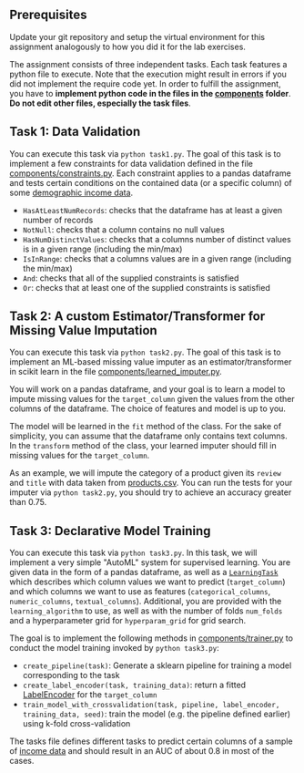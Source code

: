 ## Prerequisites

Update your git repository and setup the virtual environment for this assignment analogously to how you did it for the lab exercises.

The assignment consists of three independent tasks. Each task features a python file to execute. Note that the execution might result in errors if you did not implement the require code yet. In order to fulfill the assignment, you have to **implement python code in the files in the [components](components/) folder**. **Do not edit other files, especially the task files**.

## Task 1: Data Validation

You can execute this task via ```python task1.py```. The goal of this task is to implement a few constraints for data validation defined in the file [components/constraints.py](components/constraints.py). Each constraint applies to a pandas dataframe and tests certain conditions on the contained data (or a specific column) of some [demographic income data](adult-sample.csv).

 * `HasAtLeastNumRecords`: checks that the dataframe has at least a given number of records
 * `NotNull`: checks that a column contains no null values
 * `HasNumDistinctValues`: checks that a columns number of distinct values is in a given range (including the min/max)
 * `IsInRange`: checks that a columns values are in a given range (including the min/max)
 * `And`: checks that all of the supplied constraints is satisfied
 * `Or`: checks that at least one of the supplied constraints is satisfied


## Task 2: A custom Estimator/Transformer for Missing Value Imputation

You can execute this task via ```python task2.py```. The goal of this task is to implement an ML-based missing value imputer as an estimator/transformer in scikit learn in the file [components/learned_imputer.py](components/learned_imputer.py). 

You will work on a pandas dataframe, and your goal is to learn a model to impute missing values for the `target_column` given the values from the other columns of the dataframe. The choice of features and model is up to you. 

The model will be learned in the `fit` method of the class. For the sake of simplicity, you can assume that the dataframe only contains text columns. In the `transform` method of the class, your learned imputer should fill in missing values for the `target_column`. 

As an example, we will impute the category of a product given its `review` and `title` with data taken from [products.csv](products.csv). You can run the tests for your imputer via ```python task2.py```, you should try to achieve an accuracy greater than 0.75.

## Task 3: Declarative Model Training

You can execute this task via ```python task3.py```. In this task, we will implement a very simple "AutoML" system for supervised learning. You are given data in the form of a pandas dataframe, as well as a [`LearningTask`](task3.py#L9) which describes which column values we want to predict (`target_column`) and which columns we want to use as features (`categorical_columns`, `numeric_columns`, `textual_columns`). Additional, you are provided with the `learning_algorithm` to use, as well as with the number of folds `num_folds` and a hyperparameter grid for `hyperparam_grid` for grid search.

The goal is to implement the following methods in [components/trainer.py](components/trainer.py) to conduct the model training invoked by ```python task3.py```:
 
 * `create_pipeline(task)`: Generate a sklearn pipeline for training a model corresponding to the task 
 * `create_label_encoder(task, training_data)`: return a fitted [LabelEncoder](https://scikit-learn.org/stable/modules/generated/sklearn.preprocessing.LabelEncoder.html) for the `target_column`
 * `train_model_with_crossvalidation(task, pipeline, label_encoder, training_data, seed)`: train the model (e.g. the pipeline defined earlier) using k-fold cross-validation

The tasks file defines different tasks to predict certain columns of a sample of [income data](adult-sample.csv) and should result in an AUC of about 0.8 in most of the cases.
